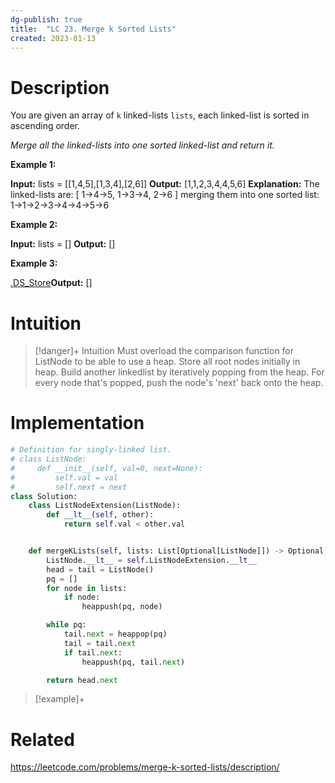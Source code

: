 ```yaml
---
dg-publish: true
title:  "LC 23. Merge k Sorted Lists"
created: 2023-01-13
---
```



# Description
You are given an array of `k` linked-lists `lists`, each linked-list is sorted in ascending order.

_Merge all the linked-lists into one sorted linked-list and return it._

**Example 1:**

**Input:** lists = [[1,4,5],[1,3,4],[2,6]]
**Output:** [1,1,2,3,4,4,5,6]
**Explanation:** The linked-lists are:
[
  1->4->5,
  1->3->4,
  2->6
]
merging them into one sorted list:
1->1->2->3->4->4->5->6

**Example 2:**

**Input:** lists = []
**Output:** []

**Example 3:**

[.DS_Store](</docs/.DS_Store>)**Output:** []

# Intuition

>[!danger]+ Intuition
>Must overload the comparison function for ListNode to be able to use a heap. Store all root nodes initially in heap. Build another linkedlist by iteratively popping from the heap. For every node that's popped, push the node's 'next' back onto the heap.

# Implementation
```python
# Definition for singly-linked list.
# class ListNode:
#     def __init__(self, val=0, next=None):
#         self.val = val
#         self.next = next
class Solution:
    class ListNodeExtension(ListNode):
        def __lt__(self, other):
            return self.val < other.val


    def mergeKLists(self, lists: List[Optional[ListNode]]) -> Optional[ListNode]:
        ListNode.__lt__ = self.ListNodeExtension.__lt__
        head = tail = ListNode()
        pq = []
        for node in lists:
            if node:
                heappush(pq, node)

        while pq:
            tail.next = heappop(pq)
            tail = tail.next
            if tail.next:
                heappush(pq, tail.next)

        return head.next

```

>[!example]+ 


# Related
https://leetcode.com/problems/merge-k-sorted-lists/description/